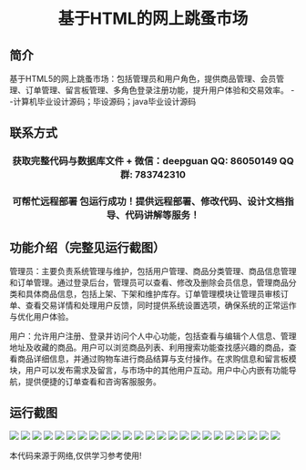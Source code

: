 <p><h1 align="center">基于HTML的网上跳蚤市场</h1></p>

## 简介
基于HTML5的网上跳蚤市场：包括管理员和用户角色，提供商品管理、会员管理、订单管理、留言板管理、多角色登录注册功能，提升用户体验和交易效率。    --计算机毕业设计源码；毕设源码；java毕业设计源码


## 联系方式
<p><h3 align="center">获取完整代码与数据库文件 + 微信：deepguan QQ: 86050149 QQ群: 783742310</h3></p>
<p><h3 align="center">可帮忙远程部署 包运行成功！提供远程部署、修改代码、设计文档指导、代码讲解等服务！</h3></p>

## 功能介绍（完整见运行截图）
管理员：主要负责系统管理与维护，包括用户管理、商品分类管理、商品信息管理和订单管理。通过登录后台，管理员可以查看、修改及删除会员信息，管理商品分类和具体商品信息，包括上架、下架和维护库存。订单管理模块让管理员审核订单、查看交易详情和处理用户反馈，同时提供系统设置选项，确保系统的正常运作与优化用户体验。

用户：允许用户注册、登录并访问个人中心功能，包括查看与编辑个人信息、管理地址及收藏的商品。用户可以浏览商品列表、利用搜索功能查找感兴趣的商品，查看商品详细信息，并通过购物车进行商品结算与支付操作。在求购信息和留言板模块，用户可以发布需求及留言，与市场中的其他用户互动。用户中心内嵌有功能导航，提供便捷的订单查看和咨询客服服务。


## 运行截图
![](img/001.jpg)
![](img/002.jpg)
![](img/003.jpg)
![](img/004.jpg)
![](img/005.jpg)
![](img/006.jpg)
![](img/007.jpg)
![](img/008.jpg)
![](img/009.jpg)
![](img/010.jpg)
![](img/011.jpg)
![](img/012.jpg)
![](img/013.jpg)
![](img/014.jpg)
![](img/015.jpg)
![](img/016.jpg)
![](img/017.jpg)
![](img/018.jpg)
![](img/019.jpg)
![](img/020.jpg)
![](img/021.jpg)
![](img/022.jpg)
![](img/023.jpg)
![](img/024.jpg)

<p>本代码来源于网络,仅供学习参考使用!</p>
